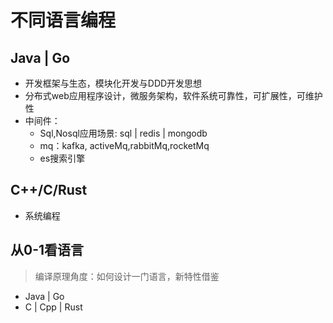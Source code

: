 # 不同语言编程
## Java | Go
- 开发框架与生态，模块化开发与DDD开发思想
- 分布式web应用程序设计，微服务架构，软件系统可靠性，可扩展性，可维护性
- 中间件：
  - Sql,Nosql应用场景: sql | redis | mongodb
  - mq：kafka, activeMq,rabbitMq,rocketMq
  - es搜索引擎

## C++/C/Rust
- 系统编程  


## 从0-1看语言
> 编译原理角度：如何设计一门语言，新特性借鉴
- Java | Go
- C | Cpp | Rust


